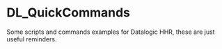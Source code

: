 # DL_QuickCommands

Some scripts and commands examples for Datalogic HHR, these are just useful reminders.
